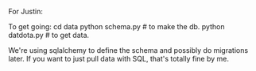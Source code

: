 For Justin:

To get going:
    cd data
    python schema.py # to make the db.
    python datdota.py # to get data.

We're using sqlalchemy to define the schema and possibly do migrations later. If you want to just pull data with SQL, that's totally fine by me.
